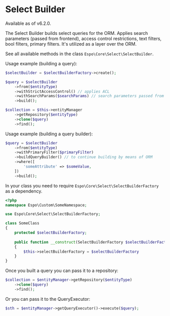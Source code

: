 # Select Builder

Available as of v6.2.0.

The Select Builder builds select queries for the ORM. Applies search parameters (passed from frontend), access control restrictions, text filters, bool filters, primary filters. It's utilized as a layer over the ORM.

See all available methods in the class `Espo\Core\Select\SelectBuilder`.

Usage example (building a query):

```php
$selectBuilder = $selectBuilderFactory->create();

$query = $selectBuilder
    ->from($entityType)
    ->withStrictAccessControl() // applies ACL
    ->withSearchParams($searchParams) // search parameters passed from the frontend
    ->build();

$collection = $this->entityManager
    ->getRepository($entityType)
    ->clone($query)
    ->find();
```

Usage example (building a query builder):

```php
$query = $selectBuilder
    ->from($entityType)
    ->withPrimaryFilter($primaryFilter)
    ->buildQueryBuilder() // to continue building by means of ORM
    ->where([
        'someAttribute' => $someValue,
    ])
    ->build();
```

In your class you need to require `Espo\Core\Select\SelectBuilderFactory` as a dependency.

```php
<?php
namespace Espo\Custom\SomeNamespace;

use Espo\Core\Select\SelectBuilderFactory;

class SomeClass
{
    protected $selectBuilderFactory;
    
    public function __construct(SelectBuilderFactory $selectBuilderFactory)
    {
        $this->selectBuilderFactory = $selectBuilderFactory
    }
}
```

Once you built a query you can pass it to a repository:

```php
$collection = $entityManager->getRepository($entityType)
    ->clone($query)
    ->find();
```

Or you can pass it to the QueryExecutor:

```php
$sth = $entityManager->getQueryExecutor()->execute($query);
```
